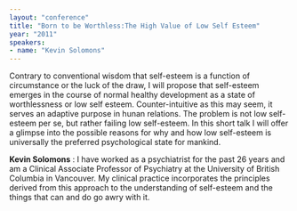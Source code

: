 ```yaml
---
layout: "conference"
title: "Born to be Worthless:The High Value of Low Self Esteem"
year: "2011"
speakers:
- name: "Kevin Solomons"
---
```



Contrary to conventional wisdom that self-esteem is a function of circumstance
or the luck of the draw, I will propose that self-esteem emerges in the course
of normal healthy development as a state of worthlessness or low self esteem.
Counter-intuitive as this may seem, it serves an adaptive purpose in hunan
relations. The problem is not low self-esteem per se, but rather failing low
self-esteem. In this short talk I will offer a glimpse into the possible
reasons for why and how low self-esteem is universally the preferred
psychological state for mankind.

**Kevin Solomons** : I have worked as a psychiatrist for the past 26 years and
am a Clinical Associate Professor of Psychiatry at the University of British
Columbia in Vancouver. My clinical practice incorporates the principles
derived from this approach to the understanding of self-esteem and the things
that can and do go awry with it.



[//]: # (Retrieved from https://web.archive.org/web/20210413201442/https://www.ideawave.ca/2011-conference/born-to-be-worthlessthe-high-value-of-low-self-esteem)